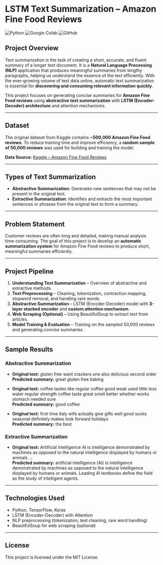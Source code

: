 # LSTM Text Summarization – Amazon Fine Food Reviews

![Python](https://img.shields.io/badge/Python-3.8%2B-blue?logo=python&logoColor=white)
![Google Colab](https://img.shields.io/badge/Colab-Notebook-orange?logo=googlecolab&logoColor=white)
![GitHub](https://img.shields.io/badge/GitHub-Repository-black?logo=github)

## Project Overview
Text summarization is the task of creating a short, accurate, and fluent summary of a longer text document. It is a **Natural Language Processing (NLP)** application that produces meaningful summaries from lengthy paragraphs, helping us understand the essence of the text efficiently. With the ever-growing volume of text data online, automatic text summarization is essential for **discovering and consuming relevant information quickly**.

This project focuses on generating concise summaries for **Amazon Fine Food reviews** using **abstractive text summarization** with **LSTM (Encoder-Decoder) architecture** and attention mechanisms.

---

## Dataset
The original dataset from Kaggle contains **~500,000 Amazon Fine Food reviews**. To reduce training time and improve efficiency, a **random sample of 50,000 reviews** was used for building and training the model.  

**Data Source:** [Kaggle – Amazon Fine Food Reviews](https://www.kaggle.com/datasets/snap/amazon-fine-food-reviews)

---

## Types of Text Summarization
- **Abstractive Summarization:** Generates new sentences that may not be present in the original text.  
- **Extractive Summarization:** Identifies and extracts the most important sentences or phrases from the original text to form a summary.

---

## Problem Statement
Customer reviews are often long and detailed, making manual analysis time-consuming. The goal of this project is to develop an **automatic summarization system** for Amazon Fine Food reviews to produce short, meaningful summaries efficiently.

---

## Project Pipeline
1. **Understanding Text Summarization** – Overview of abstractive and extractive methods.  
2. **Text Preprocessing** – Cleaning, tokenization, contraction mapping, stopword removal, and handling rare words.  
3. **Abstractive Summarization** – LSTM (Encoder-Decoder) model with **3-layer stacked encoder** and **custom attention mechanism**.  
4. **Web Scraping (Optional)** – Using BeautifulSoup to extract text from articles.  
5. **Model Training & Evaluation** – Training on the sampled 50,000 reviews and generating concise summaries.

---

## Sample Results

### Abstractive Summarization
- **Original text:** gluten free want crackers one also delicious second order  
  **Predicted summary:** great gluten free baking  

- **Original text:** coffee tastes like regular coffee good weak used little less water regular strength coffee taste great smell better whether works stomach needed sure  
  **Predicted summary:** good coffee  

- **Original text:** first time italy wife actually give gifts well good sucks seasonal definitely makes look forward holidays  
  **Predicted summary:** the best  

### Extractive Summarization
- **Original text:** Artificial intelligence AI is intelligence demonstrated by machines as opposed to the natural intelligence displayed by humans or animals …  
  **Predicted summary:** artificial intelligence (AI) is intelligence demonstrated by machines as opposed to the natural intelligence displayed by humans or animals. Leading AI textbooks define the field as the study of intelligent agents.

---

## Technologies Used
- Python, TensorFlow, Keras  
- LSTM (Encoder-Decoder) with Attention  
- NLP preprocessing (tokenization, text cleaning, rare word handling)  
- BeautifulSoup for web scraping (optional)  

---

## License
This project is licensed under the MIT License.
